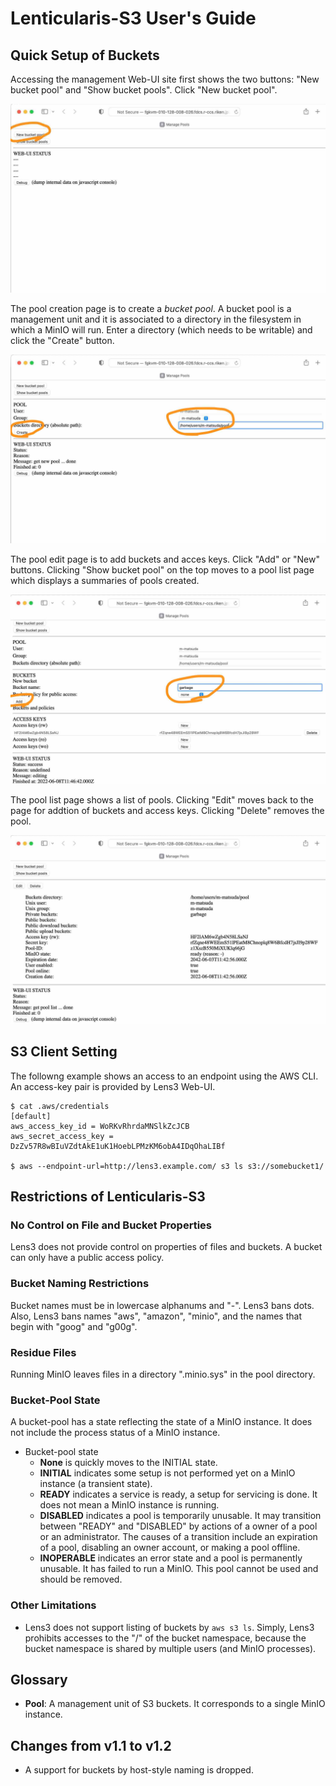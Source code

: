 # Lenticularis-S3 User's Guide

## Quick Setup of Buckets

Accessing the management Web-UI site first shows the two buttons: "New
bucket pool" and "Show bucket pools".  Click "New bucket pool".

![Landing page](ug1.jpg)

The pool creation page is to create a _bucket pool_.  A bucket pool is
a management unit and it is associated to a directory in the
filesystem in which a MinIO will run.  Enter a directory (which needs
to be writable) and click the "Create" button.

![Pool creation page](ug2.jpg)

The pool edit page is to add buckets and acces keys.  Click "Add" or
"New" buttons.  Clicking "Show bucket pool" on the top moves to a pool
list page which displays a summaries of pools created.

![Pool edit page](ug3.jpg)

The pool list page shows a list of pools.  Clicking "Edit" moves back
to the page for addtion of buckets and access keys.  Clicking "Delete"
removes the pool.

![Pool list page](ug4.jpg)

## S3 Client Setting

The followng example shows an access to an endpoint using the AWS CLI.
An access-key pair is provided by Lens3 Web-UI.

```
$ cat .aws/credentials
[default]
aws_access_key_id = WoRKvRhrdaMNSlkZcJCB
aws_secret_access_key = DzZv57R8wBIuVZdtAkE1uK1HoebLPMzKM6obA4IDqOhaLIBf

$ aws --endpoint-url=http://lens3.example.com/ s3 ls s3://somebucket1/
```

## Restrictions of Lenticularis-S3

### No Control on File and Bucket Properties

Lens3 does not provide control on properties of files and buckets.  A
bucket can only have a public access policy.

### Bucket Naming Restrictions

Bucket names must be in lowercase alphanums and "-".  Lens3 bans dots.
Also, Lens3 bans names "aws", "amazon", "minio", and the names that
begin with "goog" and "g00g".

### Residue Files

Running MinIO leaves files in a directory ".minio.sys" in the pool
directory.

### Bucket-Pool State

A bucket-pool has a state reflecting the state of a MinIO instance.
It does not include the process status of a MinIO instance.

* Bucket-pool state
  * __None__ is quickly moves to the INITIAL state.
  * __INITIAL__ indicates some setup is not performed yet on a MinIO
    instance (a transient state).
  * __READY__ indicates a service is ready, a setup for servicing is
    done.  It does not mean a MinIO instance is running.
  * __DISABLED__ indicates a pool is temporarily unusable.  It may
    transition between "READY" and "DISABLED" by actions of a owner of
    a pool or an administrator.  The causes of a transition include an
    expiration of a pool, disabling an owner account, or making a pool
    offline.
  * __INOPERABLE__ indicates an error state and a pool is
    permanently unusable.  It has failed to run a MinIO.  This pool
    cannot be used and should be removed.

### Other Limitations

* Lens3 does not support listing of buckets by `aws s3 ls`.  Simply,
Lens3 prohibits accesses to the "/" of the bucket namespace, because
the bucket namespace is shared by multiple users (and MinIO
processes).

## Glossary

* __Pool__: A management unit of S3 buckets.  It corresponds to a
  single MinIO instance.

## Changes from v1.1 to v1.2

* A support for buckets by host-style naming is dropped.
